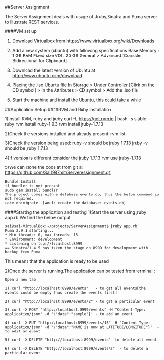 ##Server Assignment

The Server Assignment deals with usage of Jruby,Sinatra and Puma server to illustrate REST services.

####VM set up

1) Download Virtualbox from https://www.virtualbox.org/wiki/Downloads

2) Add a new system (ubuntu) with following specifications
Base Memory : 1 GB RAM
Fixed size VDI : 25 GB
General > Advanced [Consider Bidirectional for Clipboard]

3) Download the latest version of Ubuntu at http://www.ubuntu.com/download

4) Placing the .iso Ubuntu file 
In Storage > Under Controller [Click on the CD symbol] > In the Attributes > CD symbol > Add the .iso file

5) Start the machine and install the Ubuntu, this could take a while

##Application Setup
####RVM and Ruby installation


1)Install RVM, ruby and jruby
  curl -L https://get.rvm.io | bash -s stable --ruby
  rvm install ruby-1.9.3
  rvm install jruby-1.7.13

2)Check the versions installed and already present:
  rvm list 

3)Check the version being used:
  ruby  -v    should be jruby 1.7.13
  jruby -v    should be jruby 1.7.13

4)If version is different consider the jruby 1.7.13
  rvm use jruby-1.7.13

5)We can clone the code at from git at https://github.com/Sai1987mit/ServerAssignment.git
  ```
  Bundle Install 
  if bundler is not present 
  sudo gem install bundler
  The project comes with a database events.db, thus the below command is not required.
  rake db:migrate  [would create the database: events.db]
  ```
####Starting the application and testing
1)Start the server using 
  jruby app.rb
  We find the below output
  ```
  sai@sai-VirtualBox:~/projects/ServerAssignment$ jruby app.rb
  Puma 2.9.1 starting...
  * Min threads: 0, max threads: 16
  * Environment: development
  * Listening on tcp://localhost:8999
  == Sinatra/1.4.5 has taken the stage on 8999 for development with backup from Puma
  ```
  This means that the application is ready to be used.

2)Once the server is running.The application can be tested from terminal :
  
    Open a new tab
    
    1) curl "http://localhost:8999/events"   - to get all events[the events could be empty thus create the events first]

    2) curl "http://localhost:8999/events/2" - to get a particular event

    3) curl -X POST "http://localhost:8999/events" -H "Content-Type: application/json" -d '{"data":"sample"}' - to add an event

    4) curl -X PUT "http://localhost:8999/events/15" -H "Content-Type: application/json" -d '{"data":"NAME is now at LATITUDE/LONGITUDE"}'  -to edit an event

    5) curl -X DELETE "http://localhost:8999/events" -to delete all event

    6) curl -X DELETE "http://localhost:8999/events/2"  - to delete a particular event
  